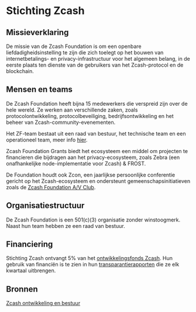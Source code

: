 # Stichting Zcash

## Missieverklaring

De missie van de Zcash Foundation is om een ​​openbare liefdadigheidsinstelling te zijn die zich toelegt op het bouwen van internetbetalings- en privacy-infrastructuur voor het algemeen belang, in de eerste plaats ten dienste van de gebruikers van het Zcash-protocol en de blockchain.


## Mensen en teams

De Zcash Foundation heeft bijna 15 medewerkers die verspreid zijn over de hele wereld. Ze werken aan verschillende zaken, zoals protocolontwikkeling, protocolbeveiliging, bedrijfsontwikkeling en het beheer van Zcash-community-evenementen.

Het ZF-team bestaat uit een raad van bestuur, het technische team en een operationeel team, meer info [hier](https://zfnd.org/about/).

Zcash Foundation Grants biedt het ecosysteem een ​​middel om projecten te financieren die bijdragen aan het privacy-ecosysteem, zoals Zebra (een onafhankelijke node-implementatie voor Zcash) & FROST.

De Foundation houdt ook Zcon, een jaarlijkse persoonlijke conferentie gericht op het Zcash-ecosysteem en ondersteunt gemeenschapsinitiatieven zoals de [Zcash Foundation A/V Club](https://discord.gg/WGEVenUq).


## Organisatiestructuur

De Zcash Foundation is een 501(c)(3) organisatie zonder winstoogmerk. Naast hun team hebben ze een raad van bestuur.

## Financiering

Stichting Zcash ontvangt 5% van het [ontwikkelingsfonds Zcash](https://zips.z.cash/zip-1014). Hun gebruik van financiën is te zien in hun [transparantierapporten](https://electriccoin.co/blog/ecc-transparency-report-for-q3-2022/) die ze elk kwartaal uitbrengen.

## Bronnen

[Zcash ontwikkeling en bestuur](https://z.cash/zcash-development-and-governance/)


